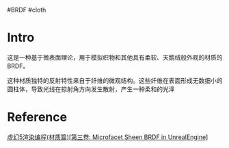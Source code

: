 #BRDF #cloth
# Intro

这是一种基于微表面理论，用于模拟织物和其他具有柔软、天鹅绒般外观的材质的 BRDF。

这种材质独特的反射特性来自于纤维的微观结构。这些纤维在表面形成无数细小的圆柱体，导致光线在掠射角方向发生散射，产生一种柔和的光泽
# Reference

[虚幻5渲染编程(材质篇)[第三卷: Microfacet Sheen BRDF in UnrealEngine]](https://zhuanlan.zhihu.com/p/396004742)